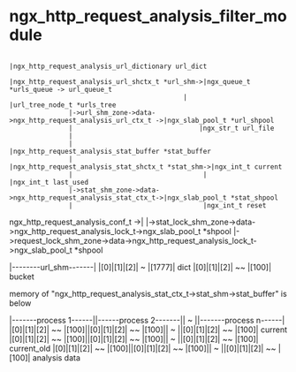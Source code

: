ngx_http_request_analysis_filter_module
====
	
																		 |ngx_http_request_analysis_url_dictionary url_dict
												|ngx_http_request_analysis_url_shctx_t *url_shm->|ngx_queue_t *urls_queue -> url_queue_t
												|						 |url_tree_node_t *urls_tree
				   |->url_shm_zone->data->ngx_http_request_analysis_url_ctx_t ->|ngx_slab_pool_t *url_shpool
				   |								|ngx_str_t url_file
				   |								
				   |														    |ngx_http_request_analysis_stat_buffer *stat_buffer
				   |								 |ngx_http_request_analysis_stat_shctx_t *stat_shm->|ngx_int_t current
				   |								 |						    |ngx_int_t last_used
				   |->stat_shm_zone->data->ngx_http_request_analysis_stat_ctx_t->|ngx_slab_pool_t *stat_shpool
				   |								 |ngx_int_t reset
ngx_http_request_analysis_conf_t ->|
				   |->stat_lock_shm_zone->data->ngx_http_request_analysis_lock_t->ngx_slab_pool_t *shpool
				   |->request_lock_shm_zone->data->ngx_http_request_analysis_lock_t->ngx_slab_pool_t *shpool

|--------url_shm-------|
|[0]|[1]|[2]| ~ |[1777]| dict
|[0]|[1]|[2]| ~~ |[100]| bucket 


memory of "ngx_http_request_analysis_stat_ctx_t->stat_shm->stat_buffer" is below

|-------process 1------||------process 2-------|| ~ ||-------process n------|
|[0]|[1]|[2]| ~~ |[100]||[0]|[1]|[2]| ~~ |[100]|| ~ ||[0]|[1]|[2]| ~~ |[100]| current
|[0]|[1]|[2]| ~~ |[100]||[0]|[1]|[2]| ~~ |[100]|| ~ ||[0]|[1]|[2]| ~~ |[100]| current_old
|[0]|[1]|[2]| ~~ |[100]||[0]|[1]|[2]| ~~ |[100]|| ~ ||[0]|[1]|[2]| ~~ |[100]| analysis data






